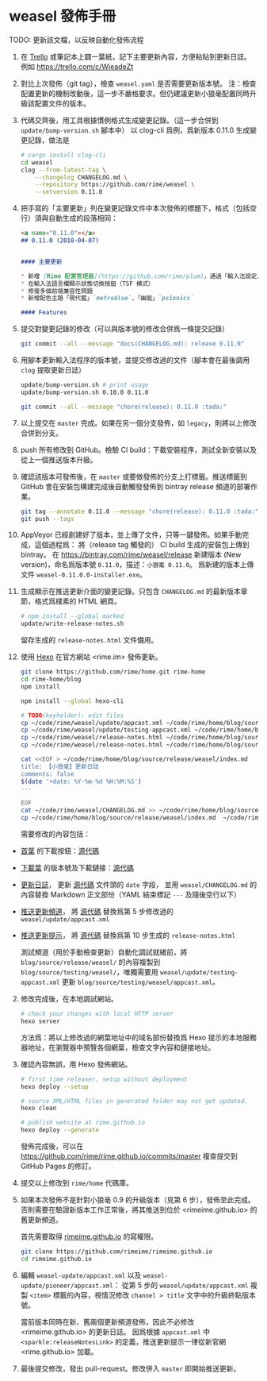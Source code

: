 # weasel 發佈手冊

TODO: 更新該文檔，以反映自動化發佈流程

1.  在 [Trello](https://trello.com/b/iUJWFnjb/rime-development) 或筆記本上闢一葉紙，記下主要更新內容，方便粘貼到更新日誌。
    例如 https://trello.com/c/WieadeZt
1.  對比上次發佈（git tag），檢查 `weasel.yaml` 是否需要更新版本號。
    注：檢查配置更新的機制改動後，這一步不嚴格要求。但仍建議更新小狼毫配置同時升級該配置文件的版本。
1.  代碼交齊後，用工具根據慣例格式生成變更記錄。（這一步合併到 `update/bump-version.sh` 腳本中）
    以 clog-cli 爲例，爲新版本 0.11.0 生成變更記錄，做法是
    ``` sh
    # cargo install clog-cli
    cd weasel
    clog --from-latest-tag \
        --changelog CHANGELOG.md \
        --repository https://github.com/rime/weasel \
        --setversion 0.11.0
    ```
1.  把手寫的「主要更新」列在變更記錄文件中本次發佈的標題下，格式（包括空行）須與自動生成的段落相同：
    ``` markdown
    <a name="0.11.0"></a>
    ## 0.11.0 (2018-04-07)


    #### 主要更新

    * 新增 [Rime 配置管理器](https://github.com/rime/plum)，通過「輸入法設定／獲取更多輸入方案」調用
    * 在輸入法語言欄顯示狀態切換按鈕（TSF 模式）
    * 修復多個前端兼容性問題
    * 新增配色主題「現代藍」`metroblue`、「幽能」`psionics`

    #### Features
    ```
1.  提交對變更記錄的修改（可以與版本號的修改合併爲一條提交記錄）
    ``` sh
    git commit --all --message "docs(CHANGELOG.md): release 0.11.0"
    ```
1.  用腳本更新輸入法程序的版本號，並提交修改過的文件（腳本會在最後調用 `clog` 提取更新日誌）
    ``` sh
    update/bump-version.sh # print usage
    update/bump-version.sh 0.10.0 0.11.0

    git commit --all --message "chore(release): 0.11.0 :tada:"
    ```
1.  以上提交在 `master` 完成。如果在另一個分支發佈，如 `legacy`，則將以上修改合併到分支。
1.  push 所有修改到 GitHub。檢驗 CI build：下載安裝程序，測試全新安裝以及從上一個推送版本升級。
1.  確認該版本可發佈後，在 `master` 或要做發佈的分支上打標籤。推送標籤到 GitHub 會在安裝包構建完成後自動觸發發佈到 bintray release 頻道的部署作業。
    ``` sh
    git tag --annotate 0.11.0 --message "chore(release): 0.11.0 :tada:"
    git push --tags
    ```
1.  AppVeyor 已經創建好了版本，並上傳了文件，只等一鍵發佈。如果手動完成，這個過程爲：
    將（release tag 觸發的） CI build 生成的安裝包上傳到 bintray。
    在 https://bintray.com/rime/weasel/release 新建版本 (New version)，命名爲版本號 `0.11.0`，描述：`小狼毫 0.11.0`。
    爲新建的版本上傳文件 `weasel-0.11.0.0-installer.exe`。
1.  生成顯示在推送更新介面的變更記錄。只包含 `CHANGELOG.md` 的最新版本章節，格式爲樸素的 HTML 網頁。
    ``` sh
    # npm install --global marked
    update/write-release-notes.sh
    ```
    留存生成的 `release-notes.html` 文件備用。
1.  使用 [Hexo](https://hexo.io/) 在官方網站 <rime.im> 發佈更新。

    ``` sh
    git clone https://github.com/rime/home.git rime-home
    cd rime-home/blog
    npm install

    npm install --global hexo-cli

    # TODO(keyholder): edit files
    cp ~/code/rime/weasel/update/appcast.xml ~/code/rime/home/blog/source/release/weasel/appcast.xml
    cp ~/code/rime/weasel/update/testing-appcast.xml ~/code/rime/home/blog/source/testing/weasel/appcast.xml
    cp ~/code/rime/weasel/release-notes.html ~/code/rime/home/blog/source/release/weasel/release-notes.html
    cp ~/code/rime/weasel/release-notes.html ~/code/rime/home/blog/source/testing/weasel/release-notes.html

    cat <<EOF > ~/code/rime/home/blog/source/release/weasel/index.md
    title: 【小狼毫】更新日誌
    comments: false
    $(date '+date: %Y-%m-%d %H:%M:%S')
    ---

    EOF
    cat ~/code/rime/weasel/CHANGELOG.md >> ~/code/rime/home/blog/source/release/weasel/index.md
    cp ~/code/rime/home/blog/source/release/weasel/index.md  ~/code/rime/home/blog/source/testing/weasel/index.md
    ```

    需要修改的內容包括：

  - [首葉](https://rime.im/) 的下載按鈕：[源代碼](https://github.com/rime/home/blob/master/blog/source/_data/downloads.yaml)
  - [下載葉](https://rime.im/download/) 的版本號及下載鏈接：[源代碼](../blog/download/index.md)
  - [更新日誌](https://rime.im/release/weasel/)，
    更新 [源代碼](../blog/release/weasel/index.md) 文件頭的 `date` 字段，
    並用 `weasel/CHANGELOG.md` 的內容替換 Markdown 正文部份（YAML 結束標記 `---` 及隨後空行以下）
  - [推送更新頻道](https://rime.im/release/weasel/appcast.xml)，
    將 [源代碼](https://rime.im/release/weasel/appcast.xml) 替換爲第 5 步修改過的 `weasel/update/appcast.xml`
  - [推送更新提示](https://rime.im/release/weasel/release-notes.html)，
    將 [源代碼](../blog/release/weasel/index.md) 替換爲第 10 步生成的 `release-notes.html`

    測試頻道（用於手動檢查更新）自動化調試就緒前，將 `blog/source/release/weasel/` 的內容複製到 `blog/source/testing/weasel/`，唯獨需要用 `weasel/update/testing-appcast.xml` 更新 `blog/source/testing/weasel/appcast.xml`。

2.  修改完成後，在本地調試網站。

    ``` sh
    # check your changes with local HTTP server
    hexo server
    ```

    方法爲：將以上修改過的網葉地址中的域名部份替換爲 Hexo 提示的本地服務器地址，在瀏覽器中預覽各個網葉，檢查文字內容和鏈接地址。

3.  確認內容無誤，用 Hexo 發佈網站。

    ``` sh
    # first time releaser, setup without deployment
    hexo deploy --setup

    # source XML/HTML files in generated folder may not get updated.
    hexo clean

    # publish website at rime.github.io
    hexo deploy --generate
    ```

    發佈完成後，可以在 https://github.com/rime/rime.github.io/commits/master 複查提交到 GitHub Pages 的修訂。

4.  提交以上修改到 `rime/home` 代碼庫。

5.  如果本次發佈不是針對小狼毫 0.9 的升級版本（見第 6 步），發佈至此完成。
    否則需要在驗證新版本工作正常後，將其推送到位於 <rimeime.github.io> 的舊更新頻道。

    首先需要取得 [rimeime.github.io](https://github.com/rimeime/rimeime.github.io) 的寫權限。

    ``` sh
    git clone https://github.com/rimeime/rimeime.github.io
    cd rimeime.github.io
    ```

6.  編輯 `weasel-update/appcast.xml` 以及 `weasel-update/pioneer/appcast.xml`：
    從第 5 步的 `weasel/update/appcast.xml` 複製 `<item>` 標籤的內容，視情況修改 `channel > title` 文字中的升級終點版本號。

    當前版本同時在新、舊兩個更新頻道發佈，因此不必修改 <rimeime.github.io> 的更新日誌。
    因爲根據 `appcast.xml` 中 `<sparkle:releaseNotesLink>` 的定義，推送更新提示一律從新官網 <rime.github.io> 加載。

7.  最後提交修改，發出 pull-request。修改併入 `master` 即開始推送更新。
